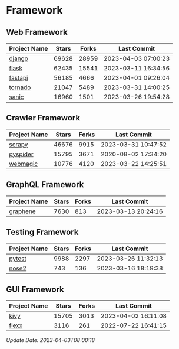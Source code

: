 # Framework

## Web Framework
| Project Name | Stars | Forks | Last Commit |
| ------------ | ----- | ----- | ----------- |
| [django](https://github.com/django/django) | 69628 | 28959 | 2023-04-03 07:00:23 |
| [flask](https://github.com/pallets/flask) | 62435 | 15541 | 2023-03-11 16:34:56 |
| [fastapi](https://github.com/tiangolo/fastapi) | 56185 | 4666 | 2023-04-01 09:26:04 |
| [tornado](https://github.com/tornadoweb/tornado) | 21047 | 5489 | 2023-03-31 14:00:25 |
| [sanic](https://github.com/sanic-org/sanic) | 16960 | 1501 | 2023-03-26 19:54:28 |

## Crawler Framework
| Project Name | Stars | Forks | Last Commit |
| ------------ | ----- | ----- | ----------- |
| [scrapy](https://github.com/scrapy/scrapy) | 46676 | 9915 | 2023-03-31 10:47:52 |
| [pyspider](https://github.com/binux/pyspider) | 15795 | 3671 | 2020-08-02 17:34:20 |
| [webmagic](https://github.com/code4craft/webmagic) | 10776 | 4120 | 2023-03-22 14:25:51 |

## GraphQL Framework
| Project Name | Stars | Forks | Last Commit |
| ------------ | ----- | ----- | ----------- |
| [graphene](https://github.com/graphql-python/graphene) | 7630 | 813 | 2023-03-13 20:24:16 |

## Testing Framework
| Project Name | Stars | Forks | Last Commit |
| ------------ | ----- | ----- | ----------- |
| [pytest](https://github.com/pytest-dev/pytest) | 9988 | 2297 | 2023-03-26 11:32:13 |
| [nose2](https://github.com/nose-devs/nose2) | 743 | 136 | 2023-03-16 18:19:38 |

## GUI Framework
| Project Name | Stars | Forks | Last Commit |
| ------------ | ----- | ----- | ----------- |
| [kivy](https://github.com/kivy/kivy) | 15705 | 3013 | 2023-04-02 16:11:08 |
| [flexx](https://github.com/flexxui/flexx) | 3116 | 261 | 2022-07-22 16:41:15 |

*Update Date: 2023-04-03T08:00:18*